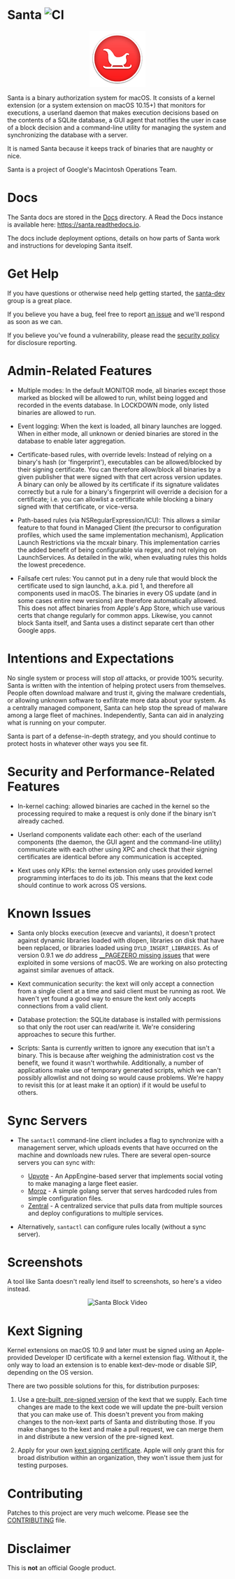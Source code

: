 # Santa ![CI](https://github.com/google/santa/workflows/CI/badge.svg?branch=main)

<p align="center">
    <img src="./Source/santa/Resources/Images.xcassets/AppIcon.appiconset/santa-hat-icon-128.png" alt="Santa Icon" />
</p>

Santa is a binary authorization system for macOS. It consists of a kernel
extension (or a system extension on macOS 10.15+) that monitors for executions,
a userland daemon that makes execution decisions based on the contents of a
SQLite database, a GUI agent that notifies the user in case of a block decision
and a command-line utility for managing the system and synchronizing the
database with a server.

It is named Santa because it keeps track of binaries that are naughty or nice.

Santa is a project of Google's Macintosh Operations Team.

# Docs

The Santa docs are stored in the
[Docs](https://github.com/google/santa/blob/master/docs) directory. A Read the
Docs instance is available here: https://santa.readthedocs.io.

The docs include deployment options, details on how parts of Santa work and
instructions for developing Santa itself.

# Get Help

If you have questions or otherwise need help getting started,
the [santa-dev](https://groups.google.com/forum/#!forum/santa-dev) group is a
great place.

If you believe you have a bug, feel free to report [an
issue](https://github.com/google/santa/isues) and we'll respond as soon as we
can.

If you believe you've found a vulnerability, please read the
[security policy](https://github.com/google/santa/security/policy) for
disclosure reporting.

# Admin-Related Features

* Multiple modes: In the default MONITOR mode, all binaries except those marked
  as blocked will be allowed to run, whilst being logged and recorded in
  the events database. In LOCKDOWN mode, only listed binaries are allowed to
  run.

* Event logging: When the kext is loaded, all binary launches are logged.  When
  in either mode, all unknown or denied binaries are stored in the database to
  enable later aggregation.

* Certificate-based rules, with override levels: Instead of relying on a
  binary's hash (or 'fingerprint'), executables can be allowed/blocked by their
  signing certificate. You can therefore allow/block all binaries by a
  given publisher that were signed with that cert across version updates. A
  binary can only be allowed by its certificate if its signature validates
  correctly but a rule for a binary's fingerprint will override a decision for
  a certificate; i.e. you can allowlist a certificate while blocking a binary
  signed with that certificate, or vice-versa.

* Path-based rules (via NSRegularExpression/ICU): This allows a similar feature
  to that found in Managed Client (the precursor to configuration profiles,
  which used the same implementation mechanism), Application Launch
  Restrictions via the mcxalr binary. This implementation carries the added
  benefit of being configurable via regex, and not relying on LaunchServices.
  As detailed in the wiki, when evaluating rules this holds the lowest
  precedence.

* Failsafe cert rules: You cannot put in a deny rule that would block the
  certificate used to sign launchd, a.k.a. pid 1, and therefore all components
  used in macOS. The binaries in every OS update (and in some cases entire new
  versions) are therefore automatically allowed. This does not affect binaries
  from Apple's App Store, which use various certs that change regularly for
  common apps. Likewise, you cannot block Santa itself, and Santa uses a
  distinct separate cert than other Google apps.

# Intentions and Expectations

No single system or process will stop *all* attacks, or provide 100% security.
Santa is written with the intention of helping protect users from themselves.
People often download malware and trust it, giving the malware credentials, or
allowing unknown software to exfiltrate more data about your system. As a
centrally managed component, Santa can help stop the spread of malware among a
large fleet of machines. Independently, Santa can aid in analyzing what is
running on your computer.

Santa is part of a defense-in-depth strategy, and you should continue to
protect hosts in whatever other ways you see fit.

# Security and Performance-Related Features

* In-kernel caching: allowed binaries are cached in the kernel so the
  processing required to make a request is only done if the binary isn't
  already cached.

* Userland components validate each other: each of the userland components (the
  daemon, the GUI agent and the command-line utility) communicate with each
  other using XPC and check that their signing certificates are identical
  before any communication is accepted.

* Kext uses only KPIs: the kernel extension only uses provided kernel
  programming interfaces to do its job. This means that the kext code should
  continue to work across OS versions.

# Known Issues

* Santa only blocks execution (execve and variants), it doesn't protect against
  dynamic libraries loaded with dlopen, libraries on disk that have been
  replaced, or libraries loaded using `DYLD_INSERT_LIBRARIES`. As of version
  0.9.1 we *do* address [__PAGEZERO missing issues](b87482e) that were
  exploited in some versions of macOS. We are working on also protecting
  against similar avenues of attack.

* Kext communication security: the kext will only accept a connection from a
  single client at a time and said client must be running as root. We haven't
  yet found a good way to ensure the kext only accepts connections from a valid
  client.

* Database protection: the SQLite database is installed with permissions so
  that only the root user can read/write it. We're considering approaches to
  secure this further.

* Scripts: Santa is currently written to ignore any execution that isn't a
  binary. This is because after weighing the administration cost vs the
  benefit, we found it wasn't worthwhile. Additionally, a number of
  applications make use of temporary generated scripts, which we can't possibly
  allowlist and not doing so would cause problems. We're happy to revisit this
  (or at least make it an option) if it would be useful to others.

# Sync Servers

* The `santactl` command-line client includes a flag to synchronize with a
  management server, which uploads events that have occurred on the machine and
  downloads new rules. There are several open-source servers you can sync with:

    * [Upvote](https://github.com/google/upvote) - An AppEngine-based server
      that implements social voting to make managing a large fleet easier.
    * [Moroz](https://github.com/groob/moroz) - A simple golang server that
      serves hardcoded rules from simple configuration files.
    * [Zentral](https://github.com/zentralopensource/zentral/wiki) - A
      centralized service that pulls data from multiple sources and deploy
      configurations to multiple services.

* Alternatively, `santactl` can configure rules locally (without a sync
  server).

# Screenshots

A tool like Santa doesn't really lend itself to screenshots, so here's a video
instead.


<p align="center"> <img src="https://thumbs.gfycat.com/MadFatalAmphiuma-small.gif" alt="Santa Block Video" /> </p>

# Kext Signing
Kernel extensions on macOS 10.9 and later must be signed using an Apple-provided
Developer ID certificate with a kernel extension flag. Without it, the only way
to load an extension is to enable kext-dev-mode or disable SIP, depending on
the OS version.

There are two possible solutions for this, for distribution purposes:

1) Use a [pre-built, pre-signed
version](https://github.com/google/santa/releases) of the kext that we supply.
Each time changes are made to the kext code we will update the pre-built
version that you can make use of. This doesn't prevent you from making changes
to the non-kext parts of Santa and distributing those.  If you make changes to
the kext and make a pull request, we can merge them in and distribute a new
version of the pre-signed kext.

2) Apply for your own [kext signing
certificate](https://developer.apple.com/contact/kext/).  Apple will only grant
this for broad distribution within an organization, they won't issue them just
for testing purposes.

# Contributing
Patches to this project are very much welcome. Please see the
[CONTRIBUTING](https://github.com/google/santa/blob/master/CONTRIBUTING.md)
file.

# Disclaimer
This is **not** an official Google product.
